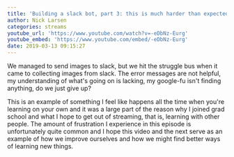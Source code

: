 ```yaml
---
title: 'Building a slack bot, part 3: this is much harder than expected (day 25)'
author: Nick Larsen
categories: streams
youtube_url: 'https://www.youtube.com/watch?v=-eDbNz-Eurg'
youtube_embed: 'https://www.youtube.com/embed/-eDbNz-Eurg'
date: 2019-03-13 09:15:27
---
```


We managed to send images to slack, but we hit the struggle bus when it came to collecting images from slack.  The error messages are not helpful, my understanding of what's going on is lacking, my google-fu isn't finding anything, do we just give up?

This is an example of something I feel like happens all the time when you're learning on your own and it was a large part of the reason why I joined grad school and what I hope to get out of streaming, that is, learning with other people.  The amount of frustration I experience in this episode is unfortunately quite common and I hope this video and the next serve as an example of how we improve ourselves and how we might find better ways of learning new things.
